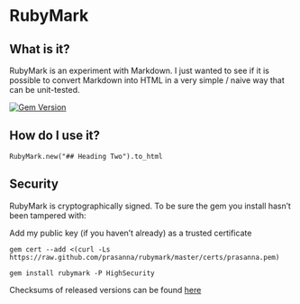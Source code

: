 # RubyMark

## What is it?

RubyMark is an experiment with Markdown. I just wanted to see if it is possible to convert Markdown into HTML in a very simple / naive way that can be unit-tested.

[![Gem Version](https://badge.fury.io/rb/rubymark.png)](http://badge.fury.io/rb/rubymark)


## How do I use it?

`RubyMark.new("## Heading Two").to_html`

## Security

RubyMark is cryptographically signed. To be sure the gem you install hasn’t been tampered with:

Add my public key (if you haven’t already) as a trusted certificate

`gem cert --add <(curl -Ls https://raw.github.com/prasanna/rubymark/master/certs/prasanna.pem)`

`gem install rubymark -P HighSecurity`

Checksums of released versions can be found [here](https://github.com/prasanna/rubymark/tree/master/checksum)